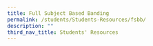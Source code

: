 ```yaml
---
title: Full Subject Based Banding
permalink: /students/Students-Resources/fsbb/
description: ""
third_nav_title: Students' Resources
---
```

